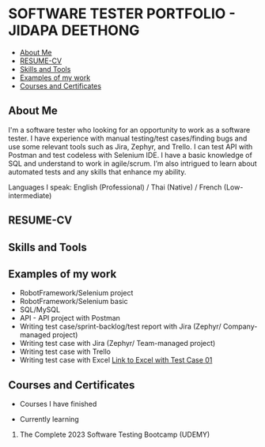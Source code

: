 # SOFTWARE TESTER PORTFOLIO - JIDAPA DEETHONG
- [About Me](#about-me)
- [RESUME-CV](#RESUME-CV)
- [Skills and Tools ](#skills-and-tools)
- [Examples of my work](#examples-of-my-work)
- [Courses and Certificates](#Courses-and-Certificates)

## About Me
I'm a software tester who looking for an opportunity to work as a software tester. I have experience with manual testing/test cases/finding bugs and use some relevant tools such as Jira, Zephyr, and Trello. I can test API with Postman and test codeless with Selenium IDE. I have a basic knowledge of SQL and understand to work in agile/scrum. I’m also intrigued to learn about automated tests and any skills that enhance my ability.


Languages I speak: English (Professional) / Thai (Native) / French (Low-intermediate)

## RESUME-CV

## Skills and Tools

## Examples of my work
-  RobotFramework/Selenium project
-  RobotFramework/Selenium basic 
-  SQL/MySQL
-  API - API project with Postman
-  Writing test case/sprint-backlog/test report with Jira (Zephyr/ Company-managed project)
-  Writing test case with Jira (Zephyr/ Team-managed project)
-  Writing test case with Trello
-  Writing test case with Excel
 [Link to Excel with Test Case 01](https://1drv.ms/x/s!AgT1PaqGeGECgjT0N09vMdqe0hK6?e=3ffwST)
 
## Courses and Certificates

- Courses I have finished

- Currently learning
1) The Complete 2023 Software Testing Bootcamp (UDEMY)
